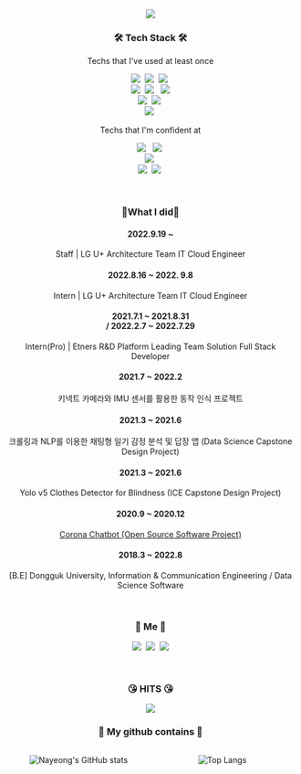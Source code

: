 <body>
<p align="center">
  <img src="https://capsule-render.vercel.app/api?type=slice&color=gradient&text=%20Nayeong<span/>Kwon%20%20&height=200&fontSize=100"/>
</p>

<h3 align="center">🛠 Tech Stack 🛠</h3>

<p align="center"> Techs that I've used at least once </p>

<p align="center">
  <img src="https://img.shields.io/badge/C-A8B9CC?style=flat-square&logo=C&logoColor=white"/></a>&nbsp 
  <img src="https://img.shields.io/badge/Java-007396?style=flat-square&logo=Java&logoColor=white"/></a>&nbsp 
  <img src="https://img.shields.io/badge/C++-00599C?style=flat-square&logo=C%2B%2B&logoColor=white"/></a>&nbsp 
  <br>
  <img src="https://img.shields.io/badge/Javascript-ffb13b?style=flat-square&logo=javascript&logoColor=white"/></a>&nbsp 
  <img src="https://img.shields.io/badge/TypeScript-3178C6?style=flat-square&logo=TypeScript&logoColor=white"/></a> &nbsp
  <img src="https://img.shields.io/badge/vue.js-4FC08D?style=flat-square&logo=vue.js&logoColor=white">
  <br>
  <img src="https://img.shields.io/badge/SpringBoot-6DB33F?style=flat-square&logo=Spring&logoColor=white"/></a>&nbsp 
  <img src="https://img.shields.io/badge/Django-092E20?style=flat-square&logo=Django&logoColor=white"/></a>&nbsp 
  <br>
  <img src="https://img.shields.io/badge/aws-333664?style=flat-square&logo=amazon-aws&logoColor=white"/></a>&nbsp 
</p>

<p align="center"> Techs that I'm confident at</p>

<p align="center">
<img src="https://img.shields.io/badge/HTML5-E34F26?style=flat-square&logo=HTML5&logoColor=white"/></a> &nbsp
  <img src="https://img.shields.io/badge/css-1572B6?style=flat-square&logo=css3&logoColor=white"/></a>&nbsp 
<br>
  <img src="https://img.shields.io/badge/Python-3766AB?style=flat-square&logo=Python&logoColor=white"/></a>&nbsp 
  <br>
    <img src="https://img.shields.io/badge/Mysql-E6B91E?style=flat-square&logo=MySql&logoColor=white"/></a>&nbsp 
    <img src="https://img.shields.io/badge/oracle-F80000?flat-square&logo=oracle&logoColor=white">&nbsp
</p>

<br>

<h3 align="center">👊What I did👊</h3>

<div align="center" style="text-align:center">
  <p align="center">
    <h4>2022.9.19 ~ <br/></h4> 
    Staff | LG U+ Architecture Team IT Cloud Engineer
  </p>
  
</div>

<div align="center" style="text-align:center">
  <p align="center">
    <h4>2022.8.16 ~ 2022. 9.8 <br/></h4> 
    Intern | LG U+ Architecture Team IT Cloud Engineer
  </p>
  
</div>

<div align="center" style="text-align:center">
  <p align="center">
    <h4>2021.7.1 ~ 2021.8.31 <br/>/ 2022.2.7 ~ 2022.7.29</h4> 
    Intern(Pro) | Etners R&D Platform Leading Team Solution Full Stack Developer
  </p>
  
</div>

<div align="center" style="text-align:center">
  <p align="center">
    <h4>2021.7 ~ 2022.2</h4> 
    키넥트 카메라와 IMU 센서를 활용한 동작 인식 프로젝트
  </p>
</div>

<div align="center" style="text-align:center">
  <p align="center">
    <h4>2021.3 ~ 2021.6</h4> 
    크롤링과 NLP를 이용한 채팅형 일기 감정 분석 및 답장 앱 (Data Science Capstone Design Project)
  </p>
</div>

<div align="center" style="text-align:center">
  <p align="center">
    <h4>2021.3 ~ 2021.6</h4> 
    Yolo v5 Clothes Detector for Blindness (ICE Capstone Design Project)
  </p>
</div>

<div align="center" style="text-align:center">
  <p align="center">
    <h4>2020.9 ~ 2020.12</h4> 
    <a href="https://github.com/CSID-DGU/2020-2-OSSP-CP-CICE-8">Corona Chatbot (Open Source Software Project)</a>
  </p>
</div>

<div align="center" style="text-align:center">
  <p align="center">
    <h4>2018.3 ~ 2022.8</h4> 
    [B.E] Dongguk University, Information & Communication Engineering / Data Science Software
  </p>
</div>
  
<br>


<h3 align="center"> 🧸 Me 🧸 </h3>
<p align="center">
  <a href="https://naa0.tistory.com//"><img src="https://img.shields.io/badge/My tech blog-A9BCF5?style=flat-square&logo=GitHub Sponsors&logoColor=white&link=https://naa0.tistory.com/"/></a>&nbsp
  <a href="https://www.instagram.com/naa0._.k/"><img src="https://img.shields.io/badge/Instagram-E4405F?style=flat-square&logo=Instagram&logoColor=white&link=https://www.instagram.com/naa0._.k/"/></a>&nbsp
  <a href="mailto:nyk3127@dgu.ac.kr@naver.com"><img src="https://img.shields.io/badge/Gmail-d14836?style=flat-square&logo=Gmail&logoColor=white&link=nyk3127@dgu.ac.kr"/></a>
</p>
<br>

<h3 align="center"> 😘 HITS 😘 </h3>
<p align="center">
  <a href="https://hits.seeyoufarm.com"><img src="https://hits.seeyoufarm.com/api/count/incr/badge.svg?url=https://github.com/i-zro&count_bg=%23ED6DA3&title_bg=%2386757E&icon=github.svg&icon_color=%23E1DEDE&title=hits&edge_flat=false"/></a>
</p>

<h3 align="center"> 🤔 My github contains 🤔 </h3>

<div align="center" style="display:flex">

<div style="width:50%">

![Nayeong's GitHub stats](https://github-readme-stats.vercel.app/api?username=i-zro)

</div>

<div style="width:50%">

![Top Langs](https://github-readme-stats.vercel.app/api/top-langs/?username=i-zro)
</div>
</div>
</body>

<!--stackedit_data:
eyJoaXN0b3J5IjpbMjk2MDM0MDc0LDEyODAyMTUzMiwtMTkyND
Q1OTUyMF19
-->
